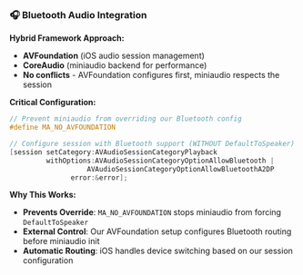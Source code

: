 ### **🎧 Bluetooth Audio Integration**
**Hybrid Framework Approach:**
- **AVFoundation** (iOS audio session management) 
- **CoreAudio** (miniaudio backend for performance)
- **No conflicts** - AVFoundation configures first, miniaudio respects the session

**Critical Configuration:**
```objective-c
// Prevent miniaudio from overriding our Bluetooth config
#define MA_NO_AVFOUNDATION

// Configure session with Bluetooth support (WITHOUT DefaultToSpeaker)
[session setCategory:AVAudioSessionCategoryPlayback
         withOptions:AVAudioSessionCategoryOptionAllowBluetooth |
                   AVAudioSessionCategoryOptionAllowBluetoothA2DP
               error:&error];
```

**Why This Works:**
- **Prevents Override**: `MA_NO_AVFOUNDATION` stops miniaudio from forcing `DefaultToSpeaker`
- **External Control**: Our AVFoundation setup configures Bluetooth routing before miniaudio init
- **Automatic Routing**: iOS handles device switching based on our session configuration


